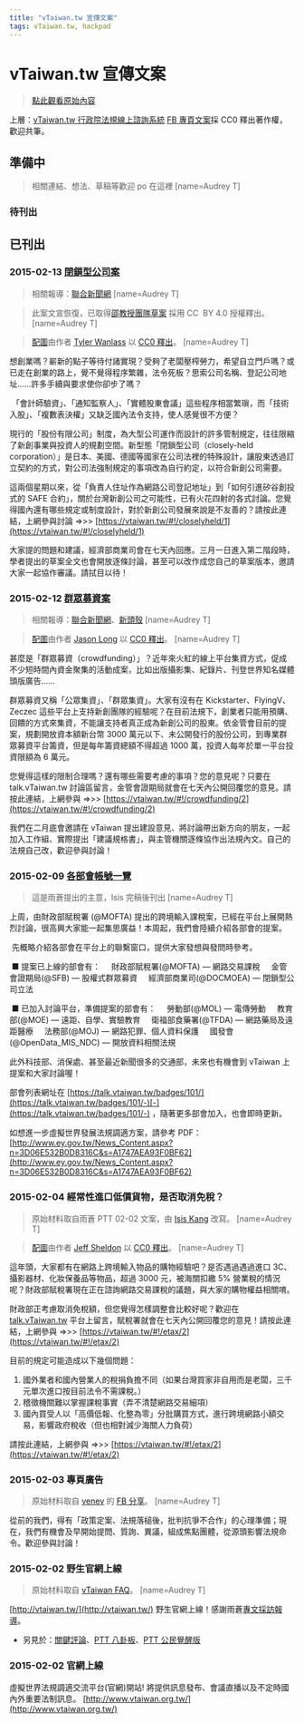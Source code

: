 ```yaml
---
title: "vTaiwan.tw 宣傳文案"
tags: vTaiwan.tw, hackpad
---
```


# vTaiwan.tw 宣傳文案

> [點此觀看原始內容](https://g0v.hackpad.tw/4iwJwiLu2ZB)

上層：[vTaiwan.tw 行政院法規線上諮詢系統](https://g0v.hackpad.com/oWRxOF4ilfx)
[FB 專頁文案](https://www.facebook.com/vtaiwan.tw)採 CC0 釋出著作權，歡迎共筆。


## 準備中

> 相關連結、想法、草稿等歡迎 po 在這裡
> [name=Audrey T]





### 待刊出



## 已刊出

### 2015-02-13 [閉鎖型公司案](https://vtaiwan.tw/#!/closelyheld/1)

> 相關報導：[聯合新聞網](http://udn.com/news/story/7238/685961)
> [name=Audrey T]

> 此案文宣恢復，已取得[邵教授團隊草案](http://closelyheld-ref1.vtaiwan.tw/) 採用 CC  BY 4.0 授權釋出。
> [name=Audrey T]

> [配圖](https://ununsplash.imgix.net/6/New-Life.jpg?q=75&fm=jpg&s=023a4cd49f995ed3ef56a9f96d53b5c7)由作者 [Tyler Wanlass](https://unsplash.com/tylerwanlass) 以 [CC0 釋出](https://unsplash.com/license)。
> [name=Audrey T]

想創業嗎？嶄新的點子等待付諸實現？受夠了老闆壓榨勞力，希望自立門戶嗎？或已走在創業的路上，覺不覺得程序繁雜，法令死板？思索公司名稱、登記公司地址......許多手續與要求使你卻步了嗎？

 「會計師驗資」、「通知監察人」、「實體股東會議」這些程序相當繁瑣，而「技術入股」、「複數表決權」又缺乏國內法令支持，使人感覺很不方便？

現行的「股份有限公司」制度，為大型公司運作而設計的許多管制規定，往往限縮了新創事業與投資人的規劃空間。新型態「閉鎖型公司（closely-held corporation）」是日本、美國、德國等國家在公司法裡的特殊設計，讓股東透過訂立契約的方式，對公司法強制規定的事項改為自行約定，以符合新創公司需要。

這兩個星期以來，從「負責人住址作為網路公司登記地址」到「如何引進矽谷創投式的 SAFE 合約」，關於台灣新創公司之可能性，已有火花四射的各式討論。您覺得國內還有哪些規定或制度設計，對於新創公司發展來說是不友善的？請按此連結，上網參與討論 =>>> [https://vtaiwan.tw/#!/closelyheld/1](https://vtaiwan.tw/#!/closelyheld/1)

大家提的問題和建議，經濟部商業司會在七天內回應。三月一日進入第二階段時，學者提出的草案全文也會開放逐條討論，甚至可以改作成您自己的草案版本，邀請大家一起協作審議。請拭目以待！

### 2015-02-12 [群眾募資案](https://vtaiwan.tw/#%21/crowdfunding/1)

> 相關報導：[聯合新聞網](http://udn.com/news/story/7238/686827)、[新頭殼](http://newtalk.tw/news/2015/02/05/56626.html)
> [name=Audrey T]

> [配圖](https://unsplash.imgix.net/reserve/vNE8214NS9GOvXOy7DCu_DSC_0266.JPG?q=75&fm=jpg&s=5a1c16d91c91f4917ebef4c8d52e460b)由作者 [Jason Long](https://unsplash.com/jasonlong) 以 [CC0 釋出](https://unsplash.com/license)。
> [name=Audrey T]


甚麼是「群眾募資（crowdfunding）」？近年來火紅的線上平台集資方式，促成不少短時間內資金聚集的活動成案，比如出版攝影集、紀錄片、刊登世界知名媒體頭版廣告......

群眾募資又稱「公眾集資」、「群眾集資」。大家有沒有在 Kickstarter、FlyingV、Zeczec 這些平台上支持新創團隊的經驗呢？在目前法規下，創業者只能用預購、回饋的方式來集資，不能讓支持者真正成為新創公司的股東。依金管會目前的提案，規劃開放資本額新台幣 3000 萬元以下、未公開發行的股份公司，到專業群眾募資平台籌資，但是每年籌資總額不得超過 1000 萬，投資人每年於單一平台投資限額為 6 萬元。

您覺得這樣的限制合理嗎？還有哪些需要考慮的事項？您的意見呢？只要在 talk.vTaiwan.tw 討論區留言，金管會證期局就會在七天內公開回覆您的意見。請按此連結，上網參與 =>>> [https://vtaiwan.tw/#!/crowdfunding/2](https://vtaiwan.tw/#!/crowdfunding/2)

我們在二月底會邀請在 vTaiwan 提出建設意見、將討論帶出新方向的朋友，一起加入工作組、實際提出「建議規格書」，與主管機關逐條協作出法規內文。自己的法規自己改，歡迎參與討論！

### 2015-02-09 [各部會帳號一覽](https://talk.vtaiwan.tw/badges/101/-)

> 這是雨蒼提出的主意，Isis 完稿後刊出
> [name=Audrey T]

上周，由財政部賦稅署 (@MOFTA) 提出的跨境輸入課稅案，已經在平台上展開熱烈討論，很高興大家能一起集思廣益！本周起，我們會陸續介紹各部會的提案。

 先概略介紹各部會在平台上的聯繫窗口，提供大家發想與發問時參考。

 ■ 提案已上線的部會有：
    財政部賦稅署(@MOFTA) — 網路交易課稅
    金管會證期局(@SFB) — 股權式群眾募資
    經濟部商業司(@DOCMOEA) — 閉鎖型公司立法

 ■ 已加入討論平台，準備提案的部會有：
    勞動部(@MOL) — 電傳勞動
    教育部(@MOE) — 遠距、自學、實驗教育
    衛福部食藥署(@TFDA) — 網路藥局及遠距醫療
    法務部(@MOJ) — 網路犯罪、個人資料保護
    國發會(@OpenData\_MIS\_NDC) — 開放資料相關法規

此外科技部、消保處、甚至最近新聞很多的交通部，未來也有機會到 vTaiwan 上提案和大家討論喔！

部會列表網址在 [https://talk.vtaiwan.tw/badges/101/](https://talk.vtaiwan.tw/badges/101/-)[-](https://talk.vtaiwan.tw/badges/101/-) ，隨著更多部會加入，也會即時更新。

如想進一步虛擬世界發展法規調適方案，請參考 PDF：[http://www.ey.gov.tw/News_Content.aspx?n=3D06E532B0D8316C&s=A1747AEA93F0BF62](http://www.ey.gov.tw/News_Content.aspx?n=3D06E532B0D8316C&s=A1747AEA93F0BF62)

### 2015-02-04 經常性進口低價貨物，是否取消免稅？

> 原始材料取自雨蒼 PTT 02-02 文案，由 [Isis Kang](https://g0v.hackpad.tw/ep/profile/nXzkqaQ6qMJ) 改寫。
> [name=Audrey T]

> [配圖](https://ununsplash.imgix.net/photo-1416339426675-1f96fd81b653?q=75&fm=jpg&s=74e1a5f4c0a6a19d4372d136a6ce4ca7)由作者 [Jeff Sheldon](https://unsplash.com/ugmonk) 以 [CC0 釋出](https://unsplash.com/license)。
> [name=Audrey T]


這年頭，大家都有在網路上跨境輸入物品的購物經驗吧？是否遇過遇過進口 3C、攝影器材、化妝保養品等物品，超過 3000 元，被海關扣繳 5% 營業稅的情況呢？財政部賦稅署現在正在諮詢網路交易課稅的議題，與大家的購物權益相關唷。

財政部正考慮取消免稅額，但您覺得怎樣調整會比較好呢？歡迎在 [talk.vTaiwan.tw](https://talk.vtaiwan.tw/) 平台上留言，賦稅署就會在七天內公開回覆您的意見！請按此連結，上網參與 =>>\> [https://vtaiwan.tw/#!/etax/2](https://vtaiwan.tw/#!/etax/2)

目前的規定可能造成以下幾個問題：

1.  國外業者和國內營業人的稅捐負擔不同（如果台灣買家非自用而是老闆，三千元單次進口按目前法令不需課稅。）
2.  稽徵機關難以掌握課稅事實（弄不清楚網路交易細項）
3.  國內買受人以「高價低報、化整為零」分批購買方式，進行跨境網路小額交易，影響政府稅收（但也相對減少海關人力負荷）

請按此連結，上網參與 =>>\> [https://vtaiwan.tw/#!/etax/2](https://vtaiwan.tw/#!/etax/2)

### 2015-02-03 專頁廣告

> 原始材料取自 [venev](https://g0v.hackpad.tw/ep/profile/z6eSjCV5XyN) 的 [FB 分享](https://www.facebook.com/venev/posts/10152590628089071?pnref=story)。
> [name=Audrey T]

從前的我們，得有「政策定案、法規落槌後，批判抗爭不合作」的心理準備；現在，我們有機會及早開始提問、質詢、異議，組成焦點團體，從源頭影響法規命令。歡迎參與討論！

### 2015-02-02 野生官網上線

> 原始材料取自 [vTaiwan FAQ](https://g0v.hackpad.tw/bNNRo8iHKVf)。
> [name=Audrey T]


[http://vtaiwan.tw/](http://vtaiwan.tw/) 野生官網上線！感謝雨蒼[專文採訪報導](https://www.facebook.com/photo.php?fbid=10205692189640980&set=a.4811161873909.2192213.1142107210&type=1&theater)。
- 另見於：[關鍵評論](http://www.thenewslens.com/post/121463/)、[PTT 八卦板](https://www.ptt.cc/bbs/Gossiping/M.1422972402.A.FF9.html)、[PTT 公民覺醒版](https://www.ptt.cc/bbs/PublicIssue/M.1422972683.A.57B.html)

### 2015-02-02 官網上線

虛擬世界法規調適交流平台(官網)開站!
將提供訊息發布、會議直播以及不定時國內外重要法制訊息。
[http://www.vtaiwan.org.tw/](http://www.vtaiwan.org.tw/)

